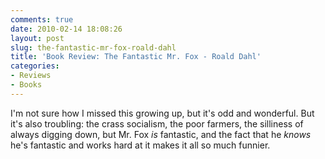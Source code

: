 ```yaml
---
comments: true
date: 2010-02-14 18:08:26
layout: post
slug: the-fantastic-mr-fox-roald-dahl
title: 'Book Review: The Fantastic Mr. Fox - Roald Dahl'
categories:
- Reviews
- Books
---
```

I'm not sure how I missed this growing up, but it's odd and wonderful. But it's also troubling: the crass socialism, the poor farmers, the silliness of always digging down, but Mr. Fox _is_ fantastic, and the fact that he _knows_ he's fantastic and works hard at it makes it all so much funnier.
